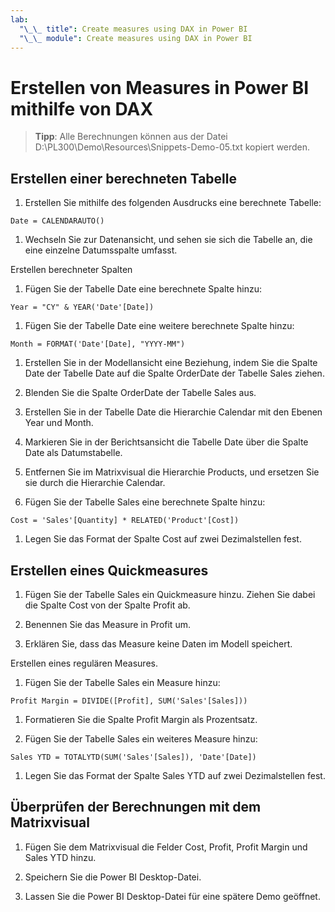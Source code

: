 ```yaml
---
lab:
  "\_\_ title": Create measures using DAX in Power BI
  "\_\_ module": Create measures using DAX in Power BI
---
```

# Erstellen von Measures in Power BI mithilfe von DAX

> **Tipp**: Alle Berechnungen können aus der Datei D:\PL300\Demo\Resources\Snippets-Demo-05.txt kopiert werden.

## Erstellen einer berechneten Tabelle

1. Erstellen Sie mithilfe des folgenden Ausdrucks eine berechnete Tabelle:

```dax
Date = CALENDARAUTO()
```

1. Wechseln Sie zur Datenansicht, und sehen sie sich die Tabelle an, die eine einzelne Datumsspalte umfasst.

Erstellen berechneter Spalten

1. Fügen Sie der Tabelle Date eine berechnete Spalte hinzu:

```dax
Year = "CY" & YEAR('Date'[Date])
```

1. Fügen Sie der Tabelle Date eine weitere berechnete Spalte hinzu:

```dax
Month = FORMAT('Date'[Date], "YYYY-MM")
```

1. Erstellen Sie in der Modellansicht eine Beziehung, indem Sie die Spalte Date der Tabelle Date auf die Spalte OrderDate der Tabelle Sales ziehen.

1. Blenden Sie die Spalte OrderDate der Tabelle Sales aus.

1. Erstellen Sie in der Tabelle Date die Hierarchie Calendar mit den Ebenen Year und Month.

1. Markieren Sie in der Berichtsansicht die Tabelle Date über die Spalte Date als Datumstabelle.

1. Entfernen Sie im Matrixvisual die Hierarchie Products, und ersetzen Sie sie durch die Hierarchie Calendar.

1. Fügen Sie der Tabelle Sales eine berechnete Spalte hinzu:

```dax
Cost = 'Sales'[Quantity] * RELATED('Product'[Cost])
```

1. Legen Sie das Format der Spalte Cost auf zwei Dezimalstellen fest.

## Erstellen eines Quickmeasures

1. Fügen Sie der Tabelle Sales ein Quickmeasure hinzu. Ziehen Sie dabei die Spalte Cost von der Spalte Profit ab.

1. Benennen Sie das Measure in Profit um.

1. Erklären Sie, dass das Measure keine Daten im Modell speichert.

Erstellen eines regulären Measures.

1. Fügen Sie der Tabelle Sales ein Measure hinzu:

```dax
Profit Margin = DIVIDE([Profit], SUM('Sales'[Sales]))
```

1. Formatieren Sie die Spalte Profit Margin als Prozentsatz.

1. Fügen Sie der Tabelle Sales ein weiteres Measure hinzu:

```dax
Sales YTD = TOTALYTD(SUM('Sales'[Sales]), 'Date'[Date])
```

1. Legen Sie das Format der Spalte Sales YTD auf zwei Dezimalstellen fest.

## Überprüfen der Berechnungen mit dem Matrixvisual

1. Fügen Sie dem Matrixvisual die Felder Cost, Profit, Profit Margin und Sales YTD hinzu.

1. Speichern Sie die Power BI Desktop-Datei.

1. Lassen Sie die Power BI Desktop-Datei für eine spätere Demo geöffnet.
